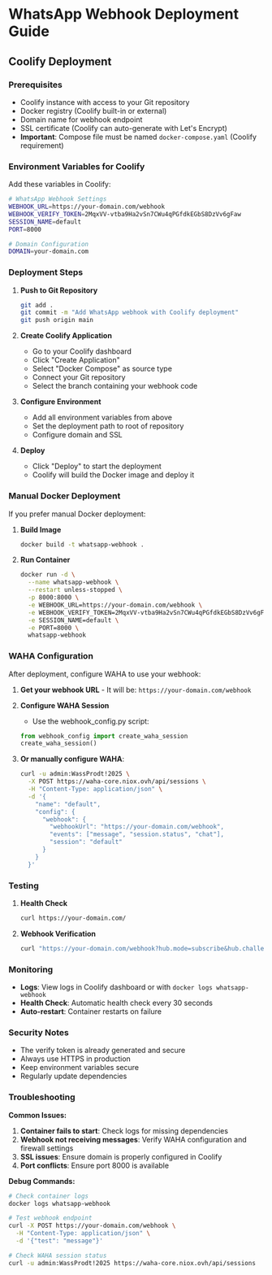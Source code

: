 # WhatsApp Webhook Deployment Guide

## Coolify Deployment

### Prerequisites
- Coolify instance with access to your Git repository
- Docker registry (Coolify built-in or external)
- Domain name for webhook endpoint
- SSL certificate (Coolify can auto-generate with Let's Encrypt)
- **Important**: Compose file must be named `docker-compose.yaml` (Coolify requirement)

### Environment Variables for Coolify

Add these variables in Coolify:

```bash
# WhatsApp Webhook Settings
WEBHOOK_URL=https://your-domain.com/webhook
WEBHOOK_VERIFY_TOKEN=2MqxVV-vtba9Ha2vSn7CWu4qPGfdkEGbS8DzVv6gFaw
SESSION_NAME=default
PORT=8000

# Domain Configuration
DOMAIN=your-domain.com
```

### Deployment Steps

1. **Push to Git Repository**
   ```bash
   git add .
   git commit -m "Add WhatsApp webhook with Coolify deployment"
   git push origin main
   ```

2. **Create Coolify Application**
   - Go to your Coolify dashboard
   - Click "Create Application"
   - Select "Docker Compose" as source type
   - Connect your Git repository
   - Select the branch containing your webhook code

3. **Configure Environment**
   - Add all environment variables from above
   - Set the deployment path to root of repository
   - Configure domain and SSL

4. **Deploy**
   - Click "Deploy" to start the deployment
   - Coolify will build the Docker image and deploy it

### Manual Docker Deployment

If you prefer manual Docker deployment:

1. **Build Image**
   ```bash
   docker build -t whatsapp-webhook .
   ```

2. **Run Container**
   ```bash
   docker run -d \
     --name whatsapp-webhook \
     --restart unless-stopped \
     -p 8000:8000 \
     -e WEBHOOK_URL=https://your-domain.com/webhook \
     -e WEBHOOK_VERIFY_TOKEN=2MqxVV-vtba9Ha2vSn7CWu4qPGfdkEGbS8DzVv6gFaw \
     -e SESSION_NAME=default \
     -e PORT=8000 \
     whatsapp-webhook
   ```

### WAHA Configuration

After deployment, configure WAHA to use your webhook:

1. **Get your webhook URL** - It will be: `https://your-domain.com/webhook`

2. **Configure WAHA Session**
   - Use the webhook_config.py script:
   ```python
   from webhook_config import create_waha_session
   create_waha_session()
   ```

3. **Or manually configure WAHA**:
   ```bash
   curl -u admin:WassProdt!2025 \
     -X POST https://waha-core.niox.ovh/api/sessions \
     -H "Content-Type: application/json" \
     -d '{
       "name": "default",
       "config": {
         "webhook": {
           "webhookUrl": "https://your-domain.com/webhook",
           "events": ["message", "session.status", "chat"],
           "session": "default"
         }
       }
     }'
   ```

### Testing

1. **Health Check**
   ```bash
   curl https://your-domain.com/
   ```

2. **Webhook Verification**
   ```bash
   curl "https://your-domain.com/webhook?hub.mode=subscribe&hub.challenge=12345&hub.verify_token=2MqxVV-vtba9Ha2vSn7CWu4qPGfdkEGbS8DzVv6gFaw"
   ```

### Monitoring

- **Logs**: View logs in Coolify dashboard or with `docker logs whatsapp-webhook`
- **Health Check**: Automatic health check every 30 seconds
- **Auto-restart**: Container restarts on failure

### Security Notes

- The verify token is already generated and secure
- Always use HTTPS in production
- Keep environment variables secure
- Regularly update dependencies

### Troubleshooting

**Common Issues:**

1. **Container fails to start**: Check logs for missing dependencies
2. **Webhook not receiving messages**: Verify WAHA configuration and firewall settings
3. **SSL issues**: Ensure domain is properly configured in Coolify
4. **Port conflicts**: Ensure port 8000 is available

**Debug Commands:**
```bash
# Check container logs
docker logs whatsapp-webhook

# Test webhook endpoint
curl -X POST https://your-domain.com/webhook \
  -H "Content-Type: application/json" \
  -d '{"test": "message"}'

# Check WAHA session status
curl -u admin:WassProdt!2025 https://waha-core.niox.ovh/api/sessions
```